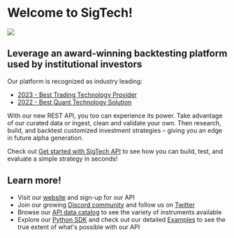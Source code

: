 # Welcome to SigTech!

<img src="https://8647283.fs1.hubspotusercontent-na1.net/hubfs/8647283/Github_homepage_V2.png">

## Leverage an award-winning backtesting platform used by institutional investors
Our platform is recognized as industry leading:

- [2023 - Best Trading Technology Provider](https://awards.hedgeweek.com/european-awards)
- [2022 - Best Quant Technology Solution](https://awards.hedgeweek.com/european-awards-2022)

With our new REST API, you too can experience its power. Take advantage of our curated data or ingest, clean and validate your own. Then research, build, and backtest customized investment strategies – giving you an edge in future alpha generation.

Check out [Get started with SigTech API](https://learn.sigtech.com/docs/introduction_api) to see how you can build, test, and evaluate a simple strategy in seconds!

## Learn more!
- Visit our [website](https://sigtech.com/products/apis/) and sign-up for our API
- Join our growing [Discord community](https://discord.gg/XcVJDYV4k7) and follow us on [Twitter](https://twitter.com/sigtechltd/)
- Browse our [API data catalog](https://sigtechapi.streamlit.app/) to see the variety of instruments available
- Explore our [Python SDK](https://github.com/SIGTechnologies/sigtech-python) and check out our detailed [Examples](https://github.com/SIGTechnologies/sigtech-python/tree/master/examples) to see the true extent of what's possible with our API
